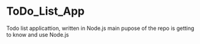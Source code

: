 # ToDo_List_App

Todo list applicattion, written in Node.js
main pupose of the repo is getting to know and use Node.js
